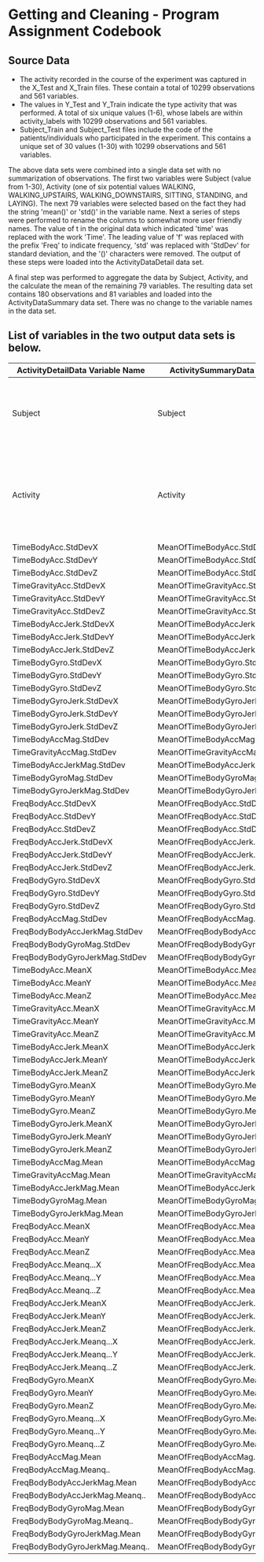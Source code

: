 # Getting and Cleaning - Program Assignment Codebook

## Source Data
* The activity recorded in the course of the experiment was captured in the X_Test and X_Train files.  These contain a total of 10299 observations and 561 variables.
* The values in Y_Test and Y_Train indicate the type activity that was performed.  A total of six unique values (1-6), whose labels are within activity_labels with 10299 observations and 561 variables.
* Subject_Train and Subject_Test files include the code of the patients/individuals who participated in the experiment.  This contains a unique set of 30 values (1-30) with 10299 observations and 561 variables.

The above data sets were combined into a single data set with no summarization of observations.  The first two variables were Subject (value from 1-30), Activity (one of six potential values WALKING, WALKING_UPSTAIRS, WALKING_DOWNSTAIRS, SITTING, STANDING, and LAYING).  The next 79 variables were selected based on the fact they had the string 'mean()' or 'std()' in the variable name.  Next a series of steps were performed to rename the columns to somewhat more user friendly names.  The value of t in the original data which indicated 'time' was replaced with the work 'Time'.  The leading value of 'f' was replaced with the prefix 'Freq' to indicate frequency, 'std' was replaced with 'StdDev' for standard deviation, and the '()' characters were removed.  The output of these steps were loaded into the ActivityDataDetail data set.

A final step was performed to aggregate the data by Subject, Activity, and the calculate the mean of the remaining 79 variables.  The resulting data set contains 180 observations and 81 variables and loaded into the ActivityDataSummary data set.  There was no change to the variable names in the data set.

## List of variables in the two output data sets is below.

ActivityDetailData Variable Name | ActivitySummaryData Variable Name | Notes
-------------------------------- | --------------------------------- | -----
Subject | Subject | Values from 1-30, indicating the identity of the subject.
Activity | Activity | Values from 1-6, indicating the type of activity performed.  See description above.
TimeBodyAcc.StdDevX | MeanOfTimeBodyAcc.StdDevX | 
TimeBodyAcc.StdDevY | MeanOfTimeBodyAcc.StdDevY | 
TimeBodyAcc.StdDevZ | MeanOfTimeBodyAcc.StdDevZ | 
TimeGravityAcc.StdDevX | MeanOfTimeGravityAcc.StdDevX | 
TimeGravityAcc.StdDevY | MeanOfTimeGravityAcc.StdDevY | 
TimeGravityAcc.StdDevZ | MeanOfTimeGravityAcc.StdDevZ | 
TimeBodyAccJerk.StdDevX | MeanOfTimeBodyAccJerk.StdDevX | 
TimeBodyAccJerk.StdDevY | MeanOfTimeBodyAccJerk.StdDevY | 
TimeBodyAccJerk.StdDevZ | MeanOfTimeBodyAccJerk.StdDevZ | 
TimeBodyGyro.StdDevX | MeanOfTimeBodyGyro.StdDevX | 
TimeBodyGyro.StdDevY | MeanOfTimeBodyGyro.StdDevY | 
TimeBodyGyro.StdDevZ | MeanOfTimeBodyGyro.StdDevZ | 
TimeBodyGyroJerk.StdDevX | MeanOfTimeBodyGyroJerk.StdDevX | 
TimeBodyGyroJerk.StdDevY | MeanOfTimeBodyGyroJerk.StdDevY | 
TimeBodyGyroJerk.StdDevZ | MeanOfTimeBodyGyroJerk.StdDevZ | 
TimeBodyAccMag.StdDev | MeanOfTimeBodyAccMag.StdDev | 
TimeGravityAccMag.StdDev | MeanOfTimeGravityAccMag.StdDev | 
TimeBodyAccJerkMag.StdDev | MeanOfTimeBodyAccJerkMag.StdDev | 
TimeBodyGyroMag.StdDev | MeanOfTimeBodyGyroMag.StdDev | 
TimeBodyGyroJerkMag.StdDev | MeanOfTimeBodyGyroJerkMag.StdDev | 
FreqBodyAcc.StdDevX | MeanOfFreqBodyAcc.StdDevX | 
FreqBodyAcc.StdDevY | MeanOfFreqBodyAcc.StdDevY | 
FreqBodyAcc.StdDevZ | MeanOfFreqBodyAcc.StdDevZ | 
FreqBodyAccJerk.StdDevX | MeanOfFreqBodyAccJerk.StdDevX | 
FreqBodyAccJerk.StdDevY | MeanOfFreqBodyAccJerk.StdDevY | 
FreqBodyAccJerk.StdDevZ | MeanOfFreqBodyAccJerk.StdDevZ | 
FreqBodyGyro.StdDevX | MeanOfFreqBodyGyro.StdDevX | 
FreqBodyGyro.StdDevY | MeanOfFreqBodyGyro.StdDevY | 
FreqBodyGyro.StdDevZ | MeanOfFreqBodyGyro.StdDevZ | 
FreqBodyAccMag.StdDev | MeanOfFreqBodyAccMag.StdDev | 
FreqBodyBodyAccJerkMag.StdDev | MeanOfFreqBodyBodyAccJerkMag.StdDev | 
FreqBodyBodyGyroMag.StdDev | MeanOfFreqBodyBodyGyroMag.StdDev | 
FreqBodyBodyGyroJerkMag.StdDev | MeanOfFreqBodyBodyGyroJerkMag.StdDev | 
TimeBodyAcc.MeanX | MeanOfTimeBodyAcc.MeanX | 
TimeBodyAcc.MeanY | MeanOfTimeBodyAcc.MeanY | 
TimeBodyAcc.MeanZ | MeanOfTimeBodyAcc.MeanZ | 
TimeGravityAcc.MeanX | MeanOfTimeGravityAcc.MeanX | 
TimeGravityAcc.MeanY | MeanOfTimeGravityAcc.MeanY | 
TimeGravityAcc.MeanZ | MeanOfTimeGravityAcc.MeanZ | 
TimeBodyAccJerk.MeanX | MeanOfTimeBodyAccJerk.MeanX | 
TimeBodyAccJerk.MeanY | MeanOfTimeBodyAccJerk.MeanY | 
TimeBodyAccJerk.MeanZ | MeanOfTimeBodyAccJerk.MeanZ | 
TimeBodyGyro.MeanX | MeanOfTimeBodyGyro.MeanX | 
TimeBodyGyro.MeanY | MeanOfTimeBodyGyro.MeanY | 
TimeBodyGyro.MeanZ | MeanOfTimeBodyGyro.MeanZ | 
TimeBodyGyroJerk.MeanX | MeanOfTimeBodyGyroJerk.MeanX | 
TimeBodyGyroJerk.MeanY | MeanOfTimeBodyGyroJerk.MeanY | 
TimeBodyGyroJerk.MeanZ | MeanOfTimeBodyGyroJerk.MeanZ | 
TimeBodyAccMag.Mean | MeanOfTimeBodyAccMag.Mean | 
TimeGravityAccMag.Mean | MeanOfTimeGravityAccMag.Mean | 
TimeBodyAccJerkMag.Mean | MeanOfTimeBodyAccJerkMag.Mean | 
TimeBodyGyroMag.Mean | MeanOfTimeBodyGyroMag.Mean | 
TimeBodyGyroJerkMag.Mean | MeanOfTimeBodyGyroJerkMag.Mean | 
FreqBodyAcc.MeanX | MeanOfFreqBodyAcc.MeanX | 
FreqBodyAcc.MeanY | MeanOfFreqBodyAcc.MeanY | 
FreqBodyAcc.MeanZ | MeanOfFreqBodyAcc.MeanZ | 
FreqBodyAcc.Meanq...X | MeanOfFreqBodyAcc.Meanq...X | 
FreqBodyAcc.Meanq...Y | MeanOfFreqBodyAcc.Meanq...Y | 
FreqBodyAcc.Meanq...Z | MeanOfFreqBodyAcc.Meanq...Z | 
FreqBodyAccJerk.MeanX | MeanOfFreqBodyAccJerk.MeanX | 
FreqBodyAccJerk.MeanY | MeanOfFreqBodyAccJerk.MeanY | 
FreqBodyAccJerk.MeanZ | MeanOfFreqBodyAccJerk.MeanZ | 
FreqBodyAccJerk.Meanq...X | MeanOfFreqBodyAccJerk.Meanq...X | 
FreqBodyAccJerk.Meanq...Y | MeanOfFreqBodyAccJerk.Meanq...Y | 
FreqBodyAccJerk.Meanq...Z | MeanOfFreqBodyAccJerk.Meanq...Z | 
FreqBodyGyro.MeanX | MeanOfFreqBodyGyro.MeanX | 
FreqBodyGyro.MeanY | MeanOfFreqBodyGyro.MeanY | 
FreqBodyGyro.MeanZ | MeanOfFreqBodyGyro.MeanZ | 
FreqBodyGyro.Meanq...X | MeanOfFreqBodyGyro.Meanq...X | 
FreqBodyGyro.Meanq...Y | MeanOfFreqBodyGyro.Meanq...Y | 
FreqBodyGyro.Meanq...Z | MeanOfFreqBodyGyro.Meanq...Z | 
FreqBodyAccMag.Mean | MeanOfFreqBodyAccMag.Mean | 
FreqBodyAccMag.Meanq.. | MeanOfFreqBodyAccMag.Meanq.. | 
FreqBodyBodyAccJerkMag.Mean | MeanOfFreqBodyBodyAccJerkMag.Mean | 
FreqBodyBodyAccJerkMag.Meanq.. | MeanOfFreqBodyBodyAccJerkMag.Meanq.. | 
FreqBodyBodyGyroMag.Mean | MeanOfFreqBodyBodyGyroMag.Mean | 
FreqBodyBodyGyroMag.Meanq.. | MeanOfFreqBodyBodyGyroMag.Meanq.. | 
FreqBodyBodyGyroJerkMag.Mean | MeanOfFreqBodyBodyGyroJerkMag.Mean | 
FreqBodyBodyGyroJerkMag.Meanq.. | MeanOfFreqBodyBodyGyroJerkMag.Meanq.. | 